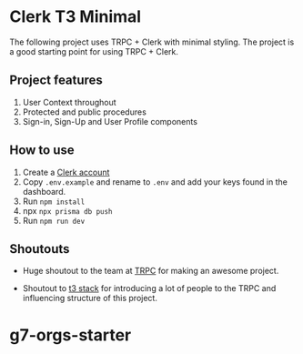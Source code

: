 # Clerk T3 Minimal

The following project uses TRPC + Clerk with minimal styling. The project is a good starting point for using TRPC + Clerk.

## Project features

1. User Context throughout
2. Protected and public procedures
3. Sign-in, Sign-Up and User Profile components

## How to use

1. Create a [Clerk account](https://dashboard.clerk.dev/sign-up)
2. Copy `.env.example` and rename to `.env` and add your keys found in the dashboard.
3. Run `npm install`
4. npx `npx prisma db push`
4. Run `npm run dev`

## Shoutouts

- Huge shoutout to the team at [TRPC](https://trpc.io) for making an awesome project. 

- Shoutout to [t3 stack](https://create.t3.gg/) for introducing a lot of people to the TRPC and influencing structure of this project. 
# g7-orgs-starter
